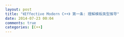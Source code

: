 ```yaml
---
layout: post
title: "《Effective Modern C++》 第一条: 理解模板类型推导"
date: 2014-07-23 00:04
comments: true
categories: [C++]
---
```


